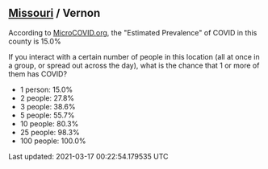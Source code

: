 
## [Missouri](/united-states/missouri) / Vernon

According to [MicroCOVID.org](http://microcovid.org),
the "Estimated Prevalence" of COVID in this county is 15.0%

If you interact with a certain number of people in this location
(all at once in a group, or spread out across the day), what is the chance that
1 or more of them has COVID?

- 1 person: 15.0%
- 2 people: 27.8%
- 3 people: 38.6%
- 5 people: 55.7%
- 10 people: 80.3%
- 25 people: 98.3%
- 100 people: 100.0%

Last updated: 2021-03-17 00:22:54.179535 UTC
